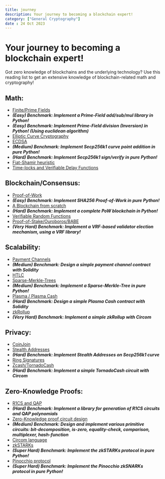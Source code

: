 ```yaml
---
title: journey
description: Your journey to becoming a blockchain expert!
category: ["General Cryptography"]
date : 24 Oct 2023
---
```



# Your journey to becoming a blockchain expert!

Got zero knowledge of blockchains and the underlying technology? Use this reading list to get an extensive knowledge of blockchain-related math and cryptography!

## Math:
- [Finite/Prime Fields](https://medium.loopring.io/learning-cryptography-finite-fields-ced3574a53fe)
- ***(Easy) Benchmark: Implement a Prime-Field add/sub/mul library in Python!***
- ***(Easy) Benchmark: Implement Prime-Field division (Inversion) in Python! (Using euclidean algorithm)***
- [Elliptic Curve Cryptography](https://www.johannes-bauer.com/compsci/ecc/)
- [ECDSA](https://cryptobook.nakov.com/digital-signatures/ecdsa-sign-verify-messages)
- ***(Medium) Benchmark: Implement Secp256k1 curve point addition in pure Python!***
- ***(Hard) Benchmark: Implement Secp256k1 sign/verify in pure Python!***
- [Fiat-Shamir heuristic](https://www.zkdocs.com/docs/zkdocs/protocol-primitives/fiat-shamir/)
- [Time-locks and Verifiable Delay Functions](https://medium.com/iovlabs-innovation-stories/verifiable-delay-functions-8eb6390c5f4)

## Blockchain/Consensus:
- [Proof-of-Work](https://www.geeksforgeeks.org/implementing-the-proof-of-work-algorithm-in-python-for-blockchain-mining/)
- ***(Easy) Benchmark: Implement SHA256 Proof-of-Work in pure Python!***
- [A Blockchain from scratch](https://cranklin.wordpress.com/2017/07/11/lets-create-our-own-cryptocurrency/)
- ***(Hard) Benchmark: Implement a complete PoW blockchain in Python!***
- [Verifiable Random Functions](https://chain.link/education-hub/verifiable-random-function-vrf)
- [Proof-of-Stake/Ouroboros/BABE](https://wiki.polkadot.network/docs/learn-consensus)
- ***(Very Hard) Benchmark: Implement a VRF-based validator election mechanism, using a VRF library!***

## Scalability:
- [Payment Channels](https://happypeter.github.io/binfo/payment-channels.html)
- ***(Medium) Benchmark: Design a simple payment channel contract with Solidity***
- [HTLC](https://en.bitcoin.it/wiki/Hash_Time_Locked_Contracts)
- [Sparse-Merkle-Trees](https://medium.com/@kelvinfichter/whats-a-sparse-merkle-tree-acda70aeb837)
- ***(Medium) Benchmark: Implement a Sparse-Merkle-Tree in pure Python!***
- [Plasma / Plasma Cash](https://habr.com/en/articles/455988/)
- ***(Hard) Benchmark: Design a simple Plasma Cash contract with Solidity***
- [zkRollup](https://github.com/tanpx12/zk-rollup-tutorial)
- ***(Very Hard) Benchmark: Implement a simple zkRollup with Circom***

## Privacy:
- [CoinJoin](https://en.bitcoin.it/wiki/CoinJoin)
- [Stealth Addresses](https://vitalik.ca/general/2023/01/20/stealth.html)
- ***(Hard) Benchmark: Implement Stealth Addresses on Secp256k1 curve***
- [Ring Signatures](https://shainer.github.io/crypto/2017/10/15/ring-signatures.html)
- [Zcash/TornadoCash](https://github.com/tornadocash/tornado-core)
- ***(Hard) Benchmark: Implement a simple TornadoCash circuit with Circom***

## Zero-Knowledge Proofs:
- [R1CS and QAP](https://medium.com/@VitalikButerin/quadratic-arithmetic-programs-from-zero-to-hero-f6d558cea649)
- ***(Hard) Benchmark: Implement a library for generation of R1CS circuits and QAP polynomials***
- [Zero-Knowledge proof circuit design](https://github.com/ziesha-network/zoro)
- ***(Medium) Benchmark: Design and implement various primitive circuits: bit-decomposition, is-zero, equality-check, comparison, multiplexer, hash-function***
- [Circom language](https://docs.circom.io/)
- [zkSTARKs](https://vitalik.ca/general/2017/11/09/starks_part_1.html)
- ***(Super Hard) Benchmark: Implement the zkSTARKs protocol in pure Python!***
- [Pinocchio protocol](https://eprint.iacr.org/2013/279.pdf)
- ***(Super Hard) Benchmark: Implement the Pinocchio zkSNARKs protocol in pure Python!***

